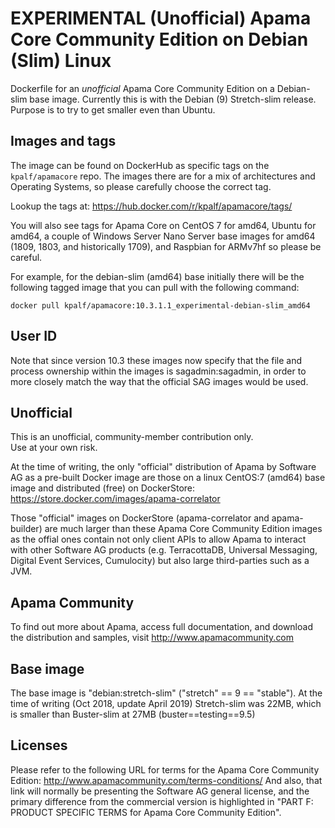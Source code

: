 # EXPERIMENTAL (Unofficial) Apama Core Community Edition on Debian (Slim) Linux 
Dockerfile for an _unofficial_ Apama Core Community Edition on a Debian-slim base image. Currently this is with the Debian (9) Stretch-slim release. Purpose is to try to get smaller even than Ubuntu.


## Images and tags
The image can be found on DockerHub as specific tags on the `kpalf/apamacore` repo.  The images there are for a mix of architectures and Operating Systems, so please carefully choose the correct tag.

Lookup the tags at: https://hub.docker.com/r/kpalf/apamacore/tags/

You will also see tags for Apama Core on CentOS 7 for amd64, Ubuntu for amd64, a couple of Windows Server Nano Server base images  for amd64 (1809, 1803, and historically 1709), and Raspbian for ARMv7hf so please be careful.

For example, for the debian-slim (amd64) base initially there will be the following tagged image that you can pull with the following command:
```
docker pull kpalf/apamacore:10.3.1.1_experimental-debian-slim_amd64
```

## User ID
Note that since version 10.3 these images now specify that the file and process ownership within the images is sagadmin:sagadmin, in order to more closely match the way that the official SAG images would be used.

## Unofficial
This is an unofficial, community-member contribution only.  
Use at your own risk.

At the time of writing, the only "official" distribution of Apama by Software AG as a pre-built Docker image are those on a linux CentOS:7 (amd64) base image and distributed (free) on DockerStore: https://store.docker.com/images/apama-correlator

Those "official" images on DockerStore (apama-correlator and apama-builder) are much larger than these Apama Core Community Edition images as the offial ones contain not only client APIs to allow Apama to interact with other Software AG products (e.g. TerracottaDB, Universal Messaging, Digital Event Services, Cumulocity) but also large third-parties such as a JVM.

## Apama Community
To find out more about Apama, access full documentation, and download the distribution and samples, visit http://www.apamacommunity.com


## Base image
The base image is "debian:stretch-slim" ("stretch" == 9 == "stable").
At the time of writing (Oct 2018, update April 2019) Stretch-slim was 22MB, which is smaller than Buster-slim at 27MB (buster==testing==9.5)



## Licenses
Please refer to the following URL for terms for the Apama Core Community Edition:
http://www.apamacommunity.com/terms-conditions/
And also, that link will normally be presenting the Software AG general license, and the primary difference from the commercial version is highlighted in "PART F: PRODUCT SPECIFIC TERMS for Apama Core Community Edition".

